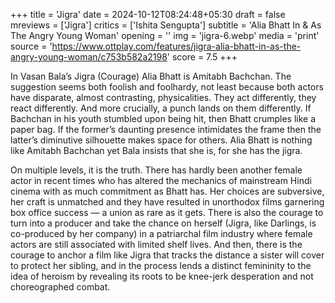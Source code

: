 +++
title = 'Jigra'
date = 2024-10-12T08:24:48+05:30
draft = false
mreviews = ['Jigra']
critics = ['Ishita Sengupta']
subtitle = 'Alia Bhatt In &amp; As The Angry Young Woman'
opening = ''
img = 'jigra-6.webp'
media = 'print'
source = 'https://www.ottplay.com/features/jigra-alia-bhatt-in-as-the-angry-young-woman/c753b582a2198'
score = 7.5
+++

In Vasan Bala’s Jigra (Courage) Alia Bhatt is Amitabh Bachchan. The suggestion seems both foolish and foolhardy, not least because both actors have disparate, almost contrasting, physicalities. They act differently, they react differently. And more crucially, a punch lands on them differently. If Bachchan in his youth stumbled upon being hit, then Bhatt crumples like a paper bag. If the former’s daunting presence intimidates the frame then the latter’s diminutive silhouette makes space for others. Alia Bhatt is nothing like Amitabh Bachchan yet Bala insists that she is, for she has the jigra.

On multiple levels, it is the truth. There has hardly been another female actor in recent times who has altered the mechanics of mainstream Hindi cinema with as much commitment as Bhatt has. Her choices are subversive, her craft is unmatched and they have resulted in unorthodox films garnering box office success — a union as rare as it gets. There is also the courage to turn into a producer and take the chance on herself (Jigra, like Darlings, is co-produced by her company) in a patriarchal film industry where female actors are still associated with limited shelf lives. And then, there is the courage to anchor a film like Jigra that tracks the distance a sister will cover to protect her sibling, and in the process lends a distinct femininity to the idea of heroism by revealing its roots to be knee-jerk desperation and not choreographed combat.
